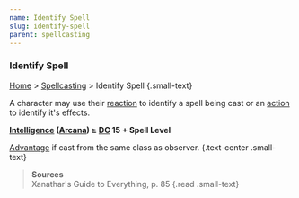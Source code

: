 ```yaml
---
name: Identify Spell
slug: identify-spell
parent: spellcasting
---
```

### Identify Spell
[Home](dm-operations-center) > [Spellcasting](spellcasting-menu) > Identify Spell {.small-text}

A character may use their [reaction](reaction) to identify a spell being cast or an [action](action) to identify it's effects.

**[Intelligence](intelligence) ([Arcana](arcana)) ≥ [DC](difficulty-class) 15 + Spell Level**

[Advantage](advantage-and-disadvantage) if cast from the same class as observer. {.text-center .small-text}

> **Sources** <br/>
> Xanathar's Guide to Everything, p. 85
{.read .small-text}
